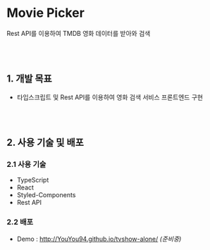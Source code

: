 # Movie Picker

Rest API를 이용하여 TMDB 영화 데이터를 받아와 검색

</br>
</br>

## 1. 개발 목표

- 타입스크립트 및 Rest API를 이용하여 영화 검색 서비스 프론트엔드 구현

</br>
</br>

## 2. 사용 기술 및 배포

### 2.1 사용 기술

- TypeScript
- React
- Styled-Components
- Rest API

### 2.2 배포

- Demo : http://YouYou94.github.io/tvshow-alone/ _(준비중)_
